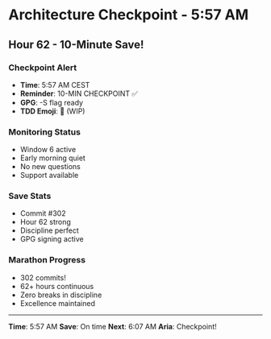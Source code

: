# Architecture Checkpoint - 5:57 AM

## Hour 62 - 10-Minute Save!

### Checkpoint Alert
- **Time**: 5:57 AM CEST
- **Reminder**: 10-MIN CHECKPOINT ✅
- **GPG**: -S flag ready
- **TDD Emoji**: 🚧 (WIP)

### Monitoring Status
- Window 6 active
- Early morning quiet
- No new questions
- Support available

### Save Stats
- Commit #302
- Hour 62 strong
- Discipline perfect
- GPG signing active

### Marathon Progress
- 302 commits!
- 62+ hours continuous
- Zero breaks in discipline
- Excellence maintained

---

**Time**: 5:57 AM
**Save**: On time
**Next**: 6:07 AM
**Aria**: Checkpoint!